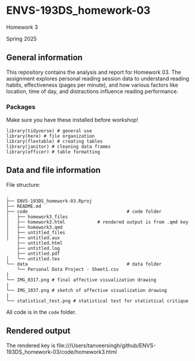 # ENVS-193DS_homework-03
Homework 3

Spring 2025

## General information

This repository contains the analysis and report for Homework 03. The assignment explores personal reading session data to understand reading habits, effectiveness (pages per minute), and how various factors like location, time of day, and distractions influence reading performance.

### Packages

Make sure you have these installed before workshop!

```
library(tidyverse) # general use
library(here) # file organization
library(flextable) # creating tables
library(janitor) # cleaning data frames
library(officer) # table formatting
```

## Data and file information

File structure:

```
.
├── ENVS-193DS_homework-03.Rproj
├── README.md
├── code                                     # code folder
│   ├── homework3_files             
│   ├── homework3.html            # rendered output is from .qmd key
│   ├── homework3.qmd
│   ├── untitled_files
│   ├── untitled.aux
    ├── untitled.html 
    ├── untitled.log
    ├── untitled.pdf
│   └── untitled.tex
└── data                                     # data folder
    └── Personal Data Project - Sheet1.csv
|
└── IMG_0317.png # final affective visualization drawing
|
└── IMG_1037.png # sketch of affective visualization drawing
|
└── statistical_test.png # statistical test for statistical critique
```

All code is in the `code` folder.

## Rendered output

The rendered key is file:///Users/tanveersingh/github/ENVS-193DS_homework-03/code/homework3.html
